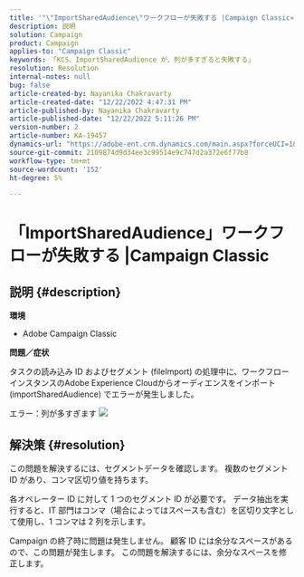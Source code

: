 ```yaml
---
title: '"\"ImportSharedAudience\"ワークフローが失敗する |Campaign Classic»'
description: 説明
solution: Campaign
product: Campaign
applies-to: "Campaign Classic"
keywords: 「KCS、ImportSharedAudience が、列が多すぎると失敗する」
resolution: Resolution
internal-notes: null
bug: false
article-created-by: Nayanika Chakravarty
article-created-date: "12/22/2022 4:47:31 PM"
article-published-by: Nayanika Chakravarty
article-published-date: "12/22/2022 5:11:26 PM"
version-number: 2
article-number: KA-19457
dynamics-url: "https://adobe-ent.crm.dynamics.com/main.aspx?forceUCI=1&pagetype=entityrecord&etn=knowledgearticle&id=aeced14f-1882-ed11-81ac-6045bd006e5a"
source-git-commit: 2109874d9d34ee3c99514e9c747d2a372e6f77b8
workflow-type: tm+mt
source-wordcount: '152'
ht-degree: 5%

---
```


# 「ImportSharedAudience」ワークフローが失敗する |Campaign Classic

## 説明 {#description}


<b>環境</b>

- Adobe Campaign Classic

<b>問題／症状</b>

タスクの読み込み ID およびセグメント (fileImport) の処理中に、ワークフローインスタンスのAdobe Experience Cloudからオーディエンスをインポート (importSharedAudience) でエラーが発生しました。

エラー：列が多すぎます
![](https://adobe.sharepoint.com/sites/D365EntAttachments/account/604485c9-a5ed-e811-a94a-000d3a34e4b0/incident/E-000185882/Fileimport%20Error.png)

## 解決策 {#resolution}


この問題を解決するには、セグメントデータを確認します。 複数のセグメント ID があり、コンマ区切り値を持ちます。

各オペレーター ID に対して 1 つのセグメント ID が必要です。 データ抽出を実行すると、IT 部門はコンマ（場合によってはスペースも含む）を区切り文字として使用し、1 コンマは 2 列を示します。

Campaign の終了時に問題は発生しません。 顧客 ID には余分なスペースがあるので、この問題が発生します。 この問題を解決するには、余分なスペースを修正します。
